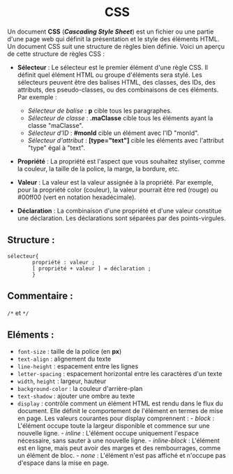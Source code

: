 # <center> CSS </center> 

Un document **CSS** (***Cascading Style Sheet***) est un fichier ou une partie d'une page web qui définit la présentation et le style des éléments HTML. Un document CSS suit une structure de règles bien définie. Voici un aperçu de cette structure de règles CSS :

- **Sélecteur** : Le sélecteur est le premier élément d'une règle CSS. Il définit quel élément HTML ou groupe d'éléments sera stylé. Les sélecteurs peuvent être des balises HTML, des classes, des IDs, des attributs, des pseudo-classes, ou des combinaisons de ces éléments. Par exemple :
  - *Sélecteur de balise* : **p** cible tous les paragraphes.
  - *Sélecteur de classe* : **.maClasse** cible tous les éléments ayant la classe "maClasse".
  - *Sélecteur d'ID* : **#monId** cible un élément avec l'ID "monId".
  - *Sélecteur d'attribut* : **[type="text"]** cible les éléments avec l'attribut "type" égal à "text".
- **Propriété** : La propriété est l'aspect que vous souhaitez styliser, comme la couleur, la taille de la police, la marge, la bordure, etc.

- **Valeur** : La valeur est la valeur assignée à la propriété. Par exemple, pour la propriété color (couleur), la valeur pourrait être red (rouge) ou #00ff00 (vert en notation hexadécimale).

- **Déclaration** : La combinaison d'une propriété et d'une valeur constitue une déclaration. Les déclarations sont séparées par des points-virgules.

## Structure : 

```
sélecteur{  
        propriété : valeur ;  
        [ propriété + valeur ] = déclaration ;  
        }
```


## Commentaire : 
`/*` et `*/`

## Eléments :

- `font-size` : taille de la police (en **px**)
- `text-align` : alignement du texte
- `line-height` : espacement entre les lignes
- `letter-spacing` : espacement horizontal entre les caractères d'un texte
- `width`, `height` : largeur, hauteur
- `background-color` : la couleur d'arrière-plan
- `text-shadow` : ajouter une ombre au texte
- `display` : contrôle comment un élément HTML est rendu dans le flux du document. Elle définit le comportement de l'élément en termes de mise en page. 
    Les valeurs courantes pour display comprennent :
      - *block* : L'élément occupe toute la largeur disponible et commence sur une nouvelle ligne.
      - *inline* : L'élément occupe uniquement l'espace nécessaire, sans sauter à une nouvelle ligne.
      - *inline-block* : L'élément est en ligne, mais peut avoir des marges et des rembourrages, comme un élément de bloc.
      - *none* : L'élément n'est pas affiché et n'occupe pas d'espace dans la mise en page.
